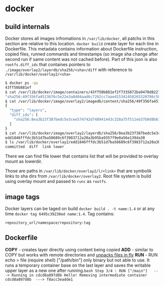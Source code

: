 # docker
## build internals
Docker stores all images infromations in `/var/lib/docker`, all patchs in this section are relative to this location.
`docker build` create layer for each line in Dockerfile. This metadata contains information about Dockerfile instruction, copied files, runned commands and timestamps (so image sha change after second run if same content was not cached before). Part of this json is also `rootfs.diff_ids` that containes pointers to `./image/overlay2/layerdb/sha256/<sha>/diff` with reference to `/var/lib/docker/overlay2/<sha>` 

```bash
$ docker ps -qa
43ff50b881ef
$ cat /var/lib/docker/image/containers/43ff50b881ef2f7335872ba9470d8227fcb539f43b7e47866a83687d81c58ae2/config.v2.json | jq .Image
"sha256:49f356fa4513676c5e22e3a8404aad6c7262cc7aaed15341458265320786c58c"
$ cat /var/lib/docker/image/overlay2/imagedb/content/sha256/49f356fa4513676c5e22e3a8404aad6c7262cc7aaed15341458265320786c58c | jq .rootfs
{
  "type": "layers",
  "diff_ids": [
    "sha256:8ea3b23f387bedc5e3cee574742d748941443c328a75f511eb37b0d8b6164130"
  ]
}
$ cat /var/lib/docker/image/overlay2/layerdb/sha256/8ea3b23f387bedc5e3cee574742d748941443c328a75f511eb37b0d8b6164130/cache-id
edd1846fffdc3b51d7ba58689c6f3983712a20a3b95ba9357f9e0a56e139da30
$ ls /var/lib/docker/overlay2/edd1846fffdc3b51d7ba58689c6f3983712a20a3b95ba9357f9e0a56e139da30
committed  diff  link lower
```

There we can find file lower that contains list that will be provided to overlay mount as lowerdir.

Those are paths in `/var/lib/docker/overlay2/l/<link>` that are symbolik links to sha dirs from `/var/lib/docker/overlay2`. Root file system is build using overlay mount and passed to `runc` as `rootfs`.

## image tags
Docker layers can be taged on build `docker build . -t name:1.4` or at any time `docker tag 6495c39230ed name:1.4`. Tag contains:

`repository_url/namespace/repository:tag`


## Dockerfile
**COPY** - creates layer directly using content being copied
**ADD** - similar to COPY but works with remote directories and [unpacks files in fly](https://github.com/gliderlabs/docker-alpine/blob/c7368b846ee805b286d9034a39e0bbf40bc079b3/versions/library-3.5/Dockerfile)
**RUN** - RUN echo > file (require shell) ["/path/bin"] only binary but not able to use. It runs a temporary container base on the last layer and saves the writable upper layer as a new one after running.```bash
Step 3/4 : RUN ["/main"] 
 ---> Running in cdcd8a897d8b
Hello!
Removing intermediate container cdcd8a897d8b
 ---> f8acc3eadde1```
